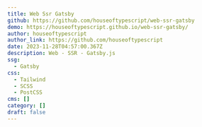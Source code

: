 ```yaml
---
title: Web Ssr Gatsby
github: https://github.com/houseoftypescript/web-ssr-gatsby
demo: https://houseoftypescript.github.io/web-ssr-gatsby/
author: houseoftypescript
author_link: https://github.com/houseoftypescript
date: 2023-11-28T04:57:00.367Z
description: Web - SSR - Gatsby.js
ssg:
  - Gatsby
css:
  - Tailwind
  - SCSS
  - PostCSS
cms: []
category: []
draft: false
---
```

